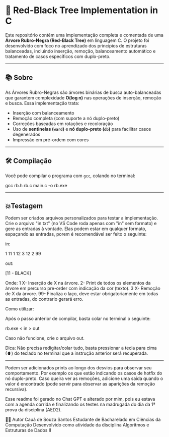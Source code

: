 # 🌳 Red-Black Tree Implementation in C

Este repositório contém uma implementação completa e comentada de uma **Árvore Rubro-Negra (Red-Black Tree)** em linguagem C. 
O projeto foi desenvolvido com foco no aprendizado dos princípios de estruturas balanceadas, incluindo inserção, remoção, 
balanceamento automático e tratamento de casos específicos com duplo-preto.

---

## 📚 Sobre

As Árvores Rubro-Negras são árvores binárias de busca auto-balanceadas que garantem complexidade **O(log n)** nas operações de 
inserção, remoção e busca. Essa implementação trata:

- Inserção com balanceamento
- Remoção completa (com suporte a nó duplo-preto)
- Correções baseadas em rotações e recoloração
- Uso de **sentinelas (`ward`)** e **nó duplo-preto (`db`)** para facilitar casos degenerados
- Impressão em pré-ordem com cores

---

## 🛠️ Compilação

Você pode compilar o programa com `gcc`, colando no terminal:

gcc rb.h rb.c main.c -o rb.exe 

---

## 💥Testagem

Podem ser criados arquivos personalizados para testar a implementação.
Crie o arquivo "in.txt" (no VS Code roda apenas com "in" sem formato) e gere as entradas à vontade. Elas podem estar em qualquer 
formato, espaçando as entradas, porem é recomendável ser feito o seguinte:

in:

1 11
1 12
3 12
2
99

out:

[11 - BLACK] 

Onde:
1 X- Inserção de X na árvore.
2- Print de todos os elementos da árvore em percurso pre-order com indicação da cor (texto).
3 X- Remoção de X da árvore.
99- Finaliza o laço, deve estar obrigatoriamente em todas as entradas, do contrario gerará erro.

Como utilizar:

Após o passo anterior de compilar, basta colar no terminal o seguinte:

rb.exe < in > out

Caso não funcione, crie o arquivo out.

Dica: Não precisa redigitar/colar tudo, basta pressionar a tecla para cima (⬆) do teclado no terminal que a instrução anterior
será recuperada.

---

Podem ser adicionados prints ao longo dos desvios para observar seu comportamento. Por exemplo os que estão indicando os casos de hotfix do nó duplo-preto. 
Caso queira ver as remoções, adicione uma saída quando o valor é encontrado (pode servir para observar as aparições da remoção recursiva).

Esse readme foi gerado no Chat GPT e alterado por mim, pois eu estava com a agenda corrida e finalizando os testes na madrugada do dia da 1ª prova da disciplina (AED2).

🧑‍💻 Autor
Cauã de Souza Santos
Estudante de Bacharelado em Ciências da Computação
Desenvolvido como atividade da disciplina Algoritmos e Estruturas de Dados II
